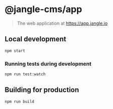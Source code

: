 # @jangle-cms/app
> The web application at https://app.jangle.io


## Local development

```sh
npm start
```

### Running tests during development

```sh
npm run test:watch
```

## Building for production

```sh
npm run build
```